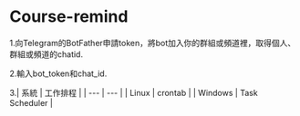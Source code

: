 # Course-remind

1.向Telegram的BotFather申請token，將bot加入你的群組或頻道裡，取得個人、群組或頻道的chatid.

2.輸入bot_token和chat_id.

3.| 系統 | 工作排程 |
  | --- | --- |
  | Linux | crontab |
  | Windows | Task Scheduler |
